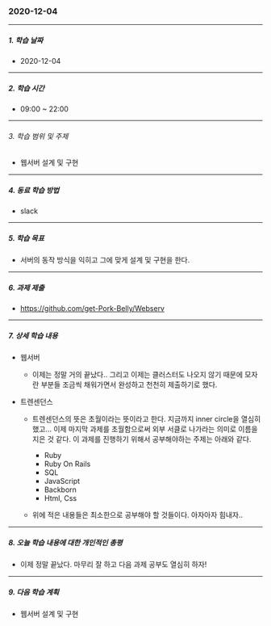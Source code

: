 ### 2020-12-04

-----
##### 1. 학습 날짜
- 2020-12-04

-----
##### 2. 학습 시간
- 09:00 ~ 22:00

-----
###### 3. 학습 범위 및 주제
- 웹서버 설계 및 구현

-----
##### 4. 동료 학습 방법
- slack

-----
##### 5. 학습 목표
- 서버의 동작 방식을 익히고 그에 맞게 설계 및 구현을 한다.

-----
##### 6. 과제 제출
- https://github.com/get-Pork-Belly/Webserv

-----
##### 7. 상세 학습 내용

-  웹서버
    - 이제는 정말 거의 끝났다.. 그리고 이제는 클러스터도 나오지 않기 때문에 모자란 부분들 조금씩 채워가면서 완성하고 천천히 제출하기로 했다.

- 트렌센던스
    - 트렌센던스의 뜻은 초월이라는 뜻이라고 한다. 지금까지 inner circle을 열심히 했고... 이제 마지막 과제를 초월함으로써 외부 서클로 나가라는 의미로 이름을 지은 것 같다. 이 과제를 진행하기 위해서 공부해야하는 주제는 아래와 같다.
        - Ruby
        - Ruby On Rails
        - SQL
        - JavaScript
        - Backborn
        - Html, Css

    - 위에 적은 내용들은 최소한으로 공부해야 할 것들이다. 아자아자 힘내자..

-----

##### 8. 오늘 학습 내용에 대한 개인적인 총평
- 이제 정말 끝났다. 마무리 잘 하고 다음 과제 공부도 열심히 하자!

-----

##### 9. 다음 학습 계획

- 웹서버 설계 및 구현
